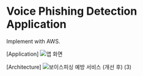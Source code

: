 # Voice Phishing Detection Application
Implement with AWS.

[Application]
![앱 화면](https://github.com/user-attachments/assets/5efdb126-38ba-4be7-b53c-e2aa69cd63cb)

[Architecture]
![보이스피싱 예방 서비스 (개선 후) (3)](https://github.com/user-attachments/assets/a2389b53-9eb6-4a8b-b910-3e18d643a75e)

